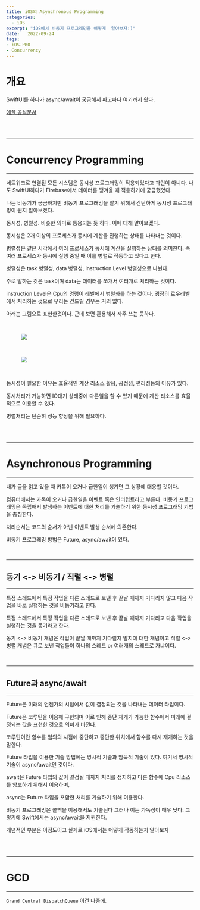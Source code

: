```yaml
---
title: iOS의 Asynchronous Programming
categories: 
  - iOS
excerpt: "iOS에서 비동기 프로그래밍을 어떻게  알아보자:)"
date:   2022-09-24
tags:
- iOS-PRO
- Concurrency
---
```


# 개요

SwiftUI를 하다가 async/await이 궁금해서 파고파다 여기까지 왔다.

[애플 공식문서](https://github.com/apple/swift-evolution/blob/main/proposals/0296-async-await.md)


<br />
<br />

---

# Concurrency Programming

---

네트워크로 연결된 모든 시스템은 동시성 프로그래밍이 적용되었다고 과언이 아니다. 나도 SwiftUI하다가 Firebase에서 데이터를 땡겨올 때 적용하기에 궁금했었다.

나는 비동기가 궁금하지만 비동기 프로그래밍을 알기 위해서 간단하게 동시성 프로그래밍이 뭔지 알아보겠다.

동시성, 병렬성. 비슷한 의미로 통용되는 듯 하다. 이에 대해 알아보겠다.

동시성은 2개 이상의 프로세스가 동시에 계산을 진행하는 상태를 나타내는 것이다.

병렬성은 같은 시각에서 여러 프로세스가 동시에 계산을 실행하는 상태를 의미한다. 즉 여러 프로세스가 동시에 실행 중일 때 이를 병렬로 작동하고 있다고 한다.

병렬성은 task 병렬성, data 병렬성, instruction Level 병렬성으로 나뉜다.

주로 말하는 것은 task이며 data는 데이터를 쪼개서 여러개로 처리하는 것이다.

instruction Level은 Cpu의 명령어 레벨에서 병렬화를 하는 것이다. 굉장히 로우레벨에서 처리하는 것으로 우리는 건드릴 경우는 거의 없다.

아래는 그림으로 표현한것이다. 근데 보면 혼용해서 자주 쓰는 듯하다. 

<br />

<figure>
	<a href="https://user-images.githubusercontent.com/79088896/186420456-20827db3-9afb-4375-bfd1-7200a550791b.jpg">
		<img src="https://user-images.githubusercontent.com/79088896/186420456-20827db3-9afb-4375-bfd1-7200a550791b.jpg" class="w8" />
	</a>
</figure>

<br />

<figure>
	<a href="https://user-images.githubusercontent.com/79088896/186420461-016dc2c4-4176-44b3-a3ff-0d637627f451.jpg">
		<img src="https://user-images.githubusercontent.com/79088896/186420461-016dc2c4-4176-44b3-a3ff-0d637627f451.jpg" class="w8" />
	</a>
</figure>

<br />

동시성이 필요한 이유는 효율적인 계산 리소스 활용, 공정성, 편리성등의 이유가 있다. 

동시처리가 가능하면 IO대기 상태중에 다른일을 할 수 있기 때문에 계산 리소스를 효율적으로 이용할 수 있다.

병렬처리는 단순히 성능 향상을 위해 필요하다.

<br />
<br />

---

# Asynchronous Programming

---

내가 글을 읽고 있을 때 카톡이 오거나 급한일이 생기면 그 상황에 대응할 것이다. 

컴퓨터에서는 카톡이 오거나 급한일을 이벤트 혹은 인터럽트라고 부른다. 
비동기 프로그래밍은 독립해서 발생하는 이벤트에 대한 처리를 기술하기 위한 동시성 프로그래밍 기법을 총칭한다.

처리순서는 코드의 순서가 아닌 이벤트 발생 순서에 의존한다.

비동기 프로그래밍 방법은 Future, async/await이 있다.

<br />

---

## 동기 <-> 비동기 / 직렬 <-> 병렬

---

특정 스레드에서 특정 작업을 다른 스레드로 보낸 후 끝날 때까지 기다리지 않고 다음 작업을 바로 실행하는 것을 비동기라고 한다.

특정 스레드에서 특정 작업을 다른 스레드로 보낸 후 끝날 때까지 기다리고 다음 작업을 실행하는 것을 동기라고 한다.

동기 <-> 비동기 개념은 작업이 끝날 때까지 기다릴지 말지에 대한 개념이고 직렬 <-> 병렬 개념은 큐로 보낸 작업들이 하나의 스레드 or 여러개의 스레드로 가냐이다.

<br />

---

## Future과 async/await

---

Future은 미래의 언젠가의 시점에서 값이 결정되는 것을 나타내는 데이터 타입이다.

Future은 코루틴을 이용해 구현되며 이로 인해 중단 재개가 가능한 함수에서 미래에 결정되는 값을 표현한 것으로 의미가 바뀐다.

코루틴이란 함수를 임의의 시점에 중단하고 중단한 위치에서 함수를 다시 재개하는 것을 말한다.

Future 타입을 이용한 기술 방법에는 명시적 기술과 암묵적 기술이 있다. 여기서 명시적 기술이 async/await인 것이다.

await은 Future 타입의 값이 결정될 때까지 처리를 정지하고 다른 함수에 Cpu 리소스를 양보하기 위해서 이용하며,

async는 Future 타입을 포함한 처리를 기술하기 위해 이용한다.

비동기 프로그래밍은 콜백을 이용해서도 기술된다 그러나 이는 가독성이 매우 낮다. 그렇기에 Swift에서는 async/await을 지원한다.

개념적인 부분은 이정도이고 실제로 iOS에서는 어떻게 작동하는지 알아보자


<br />
<br />

---

# GCD

---

`Grand Central DispatchQueue` 이건 나중에.
